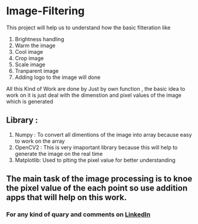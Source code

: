 # Image-Filtering
This project will help us to understand how the basic filteration like
1. Brightness handling
2. Warm the image
3. Cool image
4. Crop image
5. Scale image
6. Tranparent image
7. Adding logo to the image will done

All this Kind of Work are done by Just by own function , the basic idea to work on it is just deal with the dimenstion and pixel values of the image which is generated

## Library :
1. Numpy : To convert all dimentions of the image into array because easy to work on the array
2. OpenCV2 : This is very imaportant library because this will help to generate the image on the real time
3. Matplotlib: Used to plting the pixel value for better understanding

## The main task of the image processing is to knoe the pixel value of the each point so use addition apps that will help on this work.

### For any kind of quary and comments on [LinkedIn](https://www.linkedin.com/in/ashu-toshkr)
